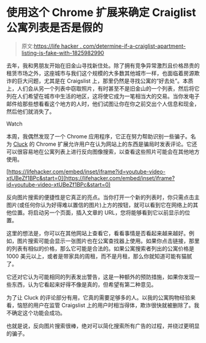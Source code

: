 # 使用这个 Chrome 扩展来确定 Craiglist 公寓列表是否是假的

> 原文:[https://life hacker . com/determine-if-a-craiglist-apartment-listing-is-fake-with-1825982990](https://lifehacker.com/determine-if-a-craiglist-apartment-listing-is-fake-with-1825982990)

去年，我和男朋友开始在旧金山寻找新住处。除了拥有竞争异常激烈且价格昂贵的租赁市场之外，这座城市与我们这个规模的大多数其他城市一样，也面临着房源欺诈的巨大问题，尤其是在 Craigslist 上，那里仍然是寻找公寓的“好去处”。本质上，人们会从另一个列表中窃取照片，有时甚至不是旧金山的一个列表，然后将它列在人们希望在城市中生活的地区，这将使它成为一笔相当大的交易。当你发电子邮件给那些想看看这个地方的人时，他们试图让你在你之前交出个人信息和现金，然后他们就消失了。

Watch

本周，我偶然发现了一个 Chrome 应用程序，它正在努力帮助识别一些骗子。名为 [Cluck](http://www.cluckcluck.co/) 的 Chrome 扩展允许用户在认为网站上的东西是骗局时发表评论。它还可以很容易地在公寓列表上进行反向图像搜索，以查看这些照片可能会在其他地方使用。

 [https://lifehacker.com/embed/inset/iframe?id=youtube-video-xtUBeZf1BPc&start=0](https://lifehacker.com/embed/inset/iframe?id=youtube-video-xtUBeZf1BPc&start=0) 

反向图片搜索的便捷性是它真正的亮点。当你打开一个新的列表时，你只需点击主图片(或任何你认为好得难以置信的图片)上方的按钮，就可以看到它在网络上的其他位置。将启动另一个页面，插入文章的 URL，您将能够看到它以前显示的位置。

这里的想法是，你可以在其他网站上查看它，看看事情是否看起来越来越好。例如，图片搜索可能会显示一张图片也在公寓查找器上使用。如果你点击链接，那里的列表有相似的价格，那么它可能是合法的。如果公寓搜索者列出的公寓价格是 1000 美元以上，或者是带家具的周租，而不是月租，那么你就知道可能有猫腻了。

它还对它认为可能相同的列表发出警告，这是一种额外的预防措施，如果你发现一些东西，认为它看起来好得不像是真的，但希望有第二种意见。

为了让 Cluck 的评论部分有用，它真的需要足够多的人。以我的公寓购物经验来看，恼怒的用户在监管 Craigslist 上的用户时相当得体，欺诈很快就被删除了。我不确定这个功能会成功。

也就是说，反向图片搜索很棒，绝对可以简化搜索所有广告的过程，并绕过更明显的骗子。